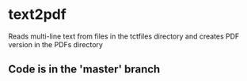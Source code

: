 # text2pdf
Reads multi-line text from files in the tctfiles directory and creates PDF version in the PDFs directory

## Code is in the 'master' branch